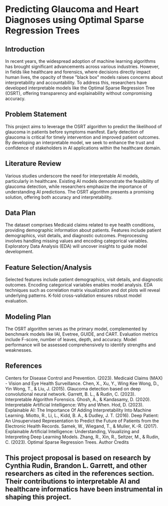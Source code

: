 # Predicting Glaucoma and Heart Diagnoses using Optimal Sparse Regression Trees

## Introduction
In recent years, the widespread adoption of machine learning algorithms has brought significant advancements across various industries. However, in fields like healthcare and forensics, where decisions directly impact human lives, the opacity of these "black box" models raises concerns about interpretability and accountability. To address this, researchers have developed interpretable models like the Optimal Sparse Regression Tree (OSRT), offering transparency and explainability without compromising accuracy.

## Problem Statement
This project aims to leverage the OSRT algorithm to predict the likelihood of glaucoma in patients before symptoms manifest. Early detection of glaucoma is critical for timely intervention and improved patient outcomes. By developing an interpretable model, we seek to enhance the trust and confidence of stakeholders in AI applications within the healthcare domain.

## Literature Review
Various studies underscore the need for interpretable AI models, particularly in healthcare. Existing AI models demonstrate the feasibility of glaucoma detection, while researchers emphasize the importance of understanding AI predictions. The OSRT algorithm presents a promising solution, offering both accuracy and interpretability.

## Data Plan
The dataset comprises Medicaid claims related to eye health conditions, providing demographic information about patients. Features include patient demographics, visit details, and diagnostic outcomes. Preprocessing involves handling missing values and encoding categorical variables. Exploratory Data Analysis (EDA) will uncover insights to guide model development.

## Feature Selection/Analysis
Selected features include patient demographics, visit details, and diagnostic outcomes. Encoding categorical variables enables model analysis. EDA techniques such as correlation matrix visualization and dot plots will reveal underlying patterns. K-fold cross-validation ensures robust model evaluation.

## Modeling Plan
The OSRT algorithm serves as the primary model, complemented by benchmark models like IAI, Evetree, GUIDE, and CART. Evaluation metrics include F-score, number of leaves, depth, and accuracy. Model performance will be assessed comprehensively to identify strengths and weaknesses.


## References
Centers for Disease Control and Prevention. (2023). Medicaid Claims (MAX) - Vision and Eye Health Surveillance.
Chen, X., Xu, Y., Wing Kee Wong, D., Yin Wong, T., & Liu, J. (2015). Glaucoma detection based on deep convolutional neural network.
Garrett, B. L., & Rudin, C. (2023). Interpretable Algorithm Forensics.
Ghosh, A., & Kandasamy, D. (2020). Interpretable Artificial Intelligence: Why and When.
Hod, D. (2023). Explainable AI: The Importance Of Adding Interpretability Into Machine Learning.
Miotto, R., Li, L., Kidd, B. A., & Dudley, J. T. (2016). Deep Patient: An Unsupervised Representation to Predict the Future of Patients from the Electronic Health Records.
Samek, W., Wiegand, T., & Muller, K.-R. (2017). Explainable Artificial Intelligence: Understanding, Visualizing and Interpreting Deep Learning Models.
Zhang, R., Xin, R., Seltzer, M., & Rudin, C. (2023). Optimal Sparse Regression Trees.
Author Credits

## This project proposal is based on research by Cynthia Rudin, Brandon L. Garrett, and other researchers as cited in the references section. Their contributions to interpretable AI and healthcare informatics have been instrumental in shaping this project.
